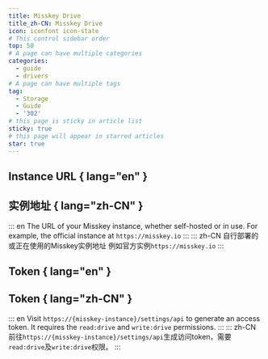 ```yaml
---
title: Misskey Drive
title_zh-CN: Misskey Drive
icon: iconfont icon-state
# This control sidebar order
top: 50
# A page can have multiple categories
categories:
  - guide
  - drivers
# A page can have multiple tags
tag:
  - Storage
  - Guide
  - '302'
# this page is sticky in article list
sticky: true
# this page will appear in starred articles
star: true
---
```


## Instance URL { lang="en" }

## 实例地址 { lang="zh-CN" }

::: en
The URL of your Misskey instance, whether self-hosted or in use.
For example, the official instance at `https://misskey.io`
:::
::: zh-CN
自行部署的或正在使用的Misskey实例地址
例如官方实例`https://misskey.io`
:::

## Token { lang="en" }

## Token { lang="zh-CN" }

::: en
Visit `https://{misskey-instance}/settings/api` to generate an access token. It requires the `read:drive` and `write:drive` permissions.
:::
::: zh-CN
前往`https://{misskey-instance}/settings/api`生成访问token，需要`read:drive`及`write:drive`权限。
:::
